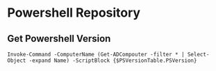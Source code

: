 # Powershell Repository

## Get Powershell Version
```console
Invoke-Command -ComputerName (Get-ADCompouter -filter * | Select-Object -expand Name) -ScriptBlock {$PSVersionTable.PSVersion}
```

